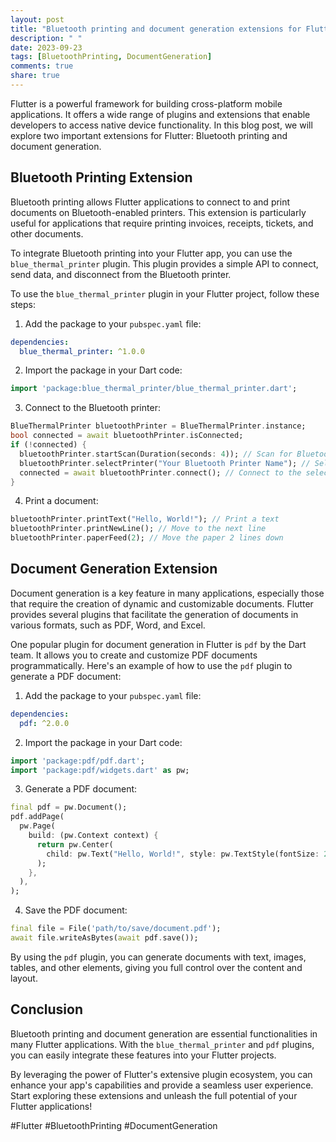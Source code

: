 ```yaml
---
layout: post
title: "Bluetooth printing and document generation extensions for Flutter"
description: " "
date: 2023-09-23
tags: [BluetoothPrinting, DocumentGeneration]
comments: true
share: true
---
```


Flutter is a powerful framework for building cross-platform mobile applications. It offers a wide range of plugins and extensions that enable developers to access native device functionality. In this blog post, we will explore two important extensions for Flutter: Bluetooth printing and document generation.

## Bluetooth Printing Extension

Bluetooth printing allows Flutter applications to connect to and print documents on Bluetooth-enabled printers. This extension is particularly useful for applications that require printing invoices, receipts, tickets, and other documents.

To integrate Bluetooth printing into your Flutter app, you can use the `blue_thermal_printer` plugin. This plugin provides a simple API to connect, send data, and disconnect from the Bluetooth printer.

To use the `blue_thermal_printer` plugin in your Flutter project, follow these steps:

1. Add the package to your `pubspec.yaml` file:

```yaml
dependencies:
  blue_thermal_printer: ^1.0.0
```

2. Import the package in your Dart code:

```dart
import 'package:blue_thermal_printer/blue_thermal_printer.dart';
```

3. Connect to the Bluetooth printer:

```dart
BlueThermalPrinter bluetoothPrinter = BlueThermalPrinter.instance;
bool connected = await bluetoothPrinter.isConnected;
if (!connected) {
  bluetoothPrinter.startScan(Duration(seconds: 4)); // Scan for Bluetooth printers nearby
  bluetoothPrinter.selectPrinter("Your Bluetooth Printer Name"); // Select the desired printer
  connected = await bluetoothPrinter.connect(); // Connect to the selected printer
}
```

4. Print a document:

```dart
bluetoothPrinter.printText("Hello, World!"); // Print a text
bluetoothPrinter.printNewLine(); // Move to the next line
bluetoothPrinter.paperFeed(2); // Move the paper 2 lines down
```

## Document Generation Extension

Document generation is a key feature in many applications, especially those that require the creation of dynamic and customizable documents. Flutter provides several plugins that facilitate the generation of documents in various formats, such as PDF, Word, and Excel.

One popular plugin for document generation in Flutter is `pdf` by the Dart team. It allows you to create and customize PDF documents programmatically. Here's an example of how to use the `pdf` plugin to generate a PDF document:

1. Add the package to your `pubspec.yaml` file:

```yaml
dependencies:
  pdf: ^2.0.0
```

2. Import the package in your Dart code:

```dart
import 'package:pdf/pdf.dart';
import 'package:pdf/widgets.dart' as pw;
```

3. Generate a PDF document:

```dart
final pdf = pw.Document();
pdf.addPage(
  pw.Page(
    build: (pw.Context context) {
      return pw.Center(
        child: pw.Text("Hello, World!", style: pw.TextStyle(fontSize: 20)),
      );
    },
  ),
);
```

4. Save the PDF document:

```dart
final file = File('path/to/save/document.pdf');
await file.writeAsBytes(await pdf.save());
```

By using the `pdf` plugin, you can generate documents with text, images, tables, and other elements, giving you full control over the content and layout.

## Conclusion

Bluetooth printing and document generation are essential functionalities in many Flutter applications. With the `blue_thermal_printer` and `pdf` plugins, you can easily integrate these features into your Flutter projects.

By leveraging the power of Flutter's extensive plugin ecosystem, you can enhance your app's capabilities and provide a seamless user experience. Start exploring these extensions and unleash the full potential of your Flutter applications!

#Flutter #BluetoothPrinting #DocumentGeneration